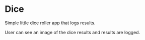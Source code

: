 # Dice

Simple little dice roller app that logs results.

User can see an image of the dice results and results are logged.
